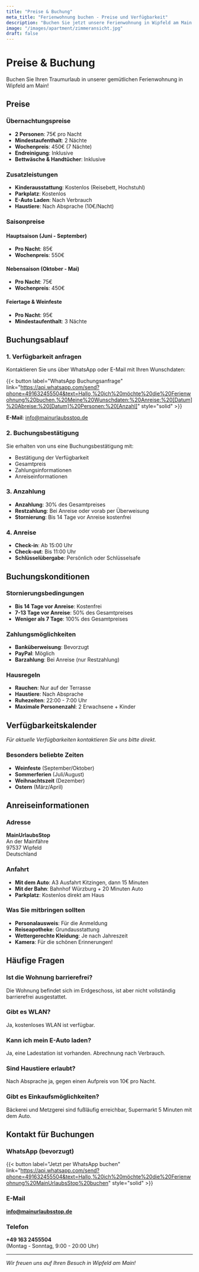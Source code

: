 ```yaml
---
title: "Preise & Buchung"
meta_title: "Ferienwohnung buchen - Preise und Verfügbarkeit"
description: "Buchen Sie jetzt unsere Ferienwohnung in Wipfeld am Main. Faire Preise, einfache Buchung per WhatsApp oder E-Mail."
image: "/images/apartment/zimmeransicht.jpg"
draft: false
---
```


# Preise & Buchung

Buchen Sie Ihren Traumurlaub in unserer gemütlichen Ferienwohnung in Wipfeld am Main!

## Preise

### Übernachtungspreise
- **2 Personen**: 75€ pro Nacht
- **Mindestaufenthalt**: 2 Nächte
- **Wochenpreis**: 450€ (7 Nächte)
- **Endreinigung**: Inklusive
- **Bettwäsche & Handtücher**: Inklusive

### Zusatzleistungen
- **Kinderausstattung**: Kostenlos (Reisebett, Hochstuhl)
- **Parkplatz**: Kostenlos
- **E-Auto Laden**: Nach Verbrauch
- **Haustiere**: Nach Absprache (10€/Nacht)

### Saisonpreise

#### Hauptsaison (Juni - September)
- **Pro Nacht**: 85€
- **Wochenpreis**: 550€

#### Nebensaison (Oktober - Mai)
- **Pro Nacht**: 75€
- **Wochenpreis**: 450€

#### Feiertage & Weinfeste
- **Pro Nacht**: 95€
- **Mindestaufenthalt**: 3 Nächte

## Buchungsablauf

### 1. Verfügbarkeit anfragen
Kontaktieren Sie uns über WhatsApp oder E-Mail mit Ihren Wunschdaten:

{{< button label="WhatsApp Buchungsanfrage" link="https://api.whatsapp.com/send?phone=491632455504&text=Hallo,%20ich%20möchte%20die%20Ferienwohnung%20buchen.%20Meine%20Wunschdaten:%20Anreise:%20[Datum]%20Abreise:%20[Datum]%20Personen:%20[Anzahl]" style="solid" >}}

**E-Mail**: info@mainurlaubsstop.de

### 2. Buchungsbestätigung
Sie erhalten von uns eine Buchungsbestätigung mit:
- Bestätigung der Verfügbarkeit
- Gesamtpreis
- Zahlungsinformationen
- Anreiseinformationen

### 3. Anzahlung
- **Anzahlung**: 30% des Gesamtpreises
- **Restzahlung**: Bei Anreise oder vorab per Überweisung
- **Stornierung**: Bis 14 Tage vor Anreise kostenfrei

### 4. Anreise
- **Check-in**: Ab 15:00 Uhr
- **Check-out**: Bis 11:00 Uhr
- **Schlüsselübergabe**: Persönlich oder Schlüsselsafe

## Buchungskonditionen

### Stornierungsbedingungen
- **Bis 14 Tage vor Anreise**: Kostenfrei
- **7-13 Tage vor Anreise**: 50% des Gesamtpreises
- **Weniger als 7 Tage**: 100% des Gesamtpreises

### Zahlungsmöglichkeiten
- **Banküberweisung**: Bevorzugt
- **PayPal**: Möglich
- **Barzahlung**: Bei Anreise (nur Restzahlung)

### Hausregeln
- **Rauchen**: Nur auf der Terrasse
- **Haustiere**: Nach Absprache
- **Ruhezeiten**: 22:00 - 7:00 Uhr
- **Maximale Personenzahl**: 2 Erwachsene + Kinder

## Verfügbarkeitskalender

*Für aktuelle Verfügbarkeiten kontaktieren Sie uns bitte direkt.*

### Besonders beliebte Zeiten
- **Weinfeste** (September/Oktober)
- **Sommerferien** (Juli/August)
- **Weihnachtszeit** (Dezember)
- **Ostern** (März/April)

## Anreiseinformationen

### Adresse
**MainUrlaubsStop**  
An der Mainfähre  
97537 Wipfeld  
Deutschland

### Anfahrt
- **Mit dem Auto**: A3 Ausfahrt Kitzingen, dann 15 Minuten
- **Mit der Bahn**: Bahnhof Würzburg + 20 Minuten Auto
- **Parkplatz**: Kostenlos direkt am Haus

### Was Sie mitbringen sollten
- **Personalausweis**: Für die Anmeldung
- **Reiseapotheke**: Grundausstattung
- **Wettergerechte Kleidung**: Je nach Jahreszeit
- **Kamera**: Für die schönen Erinnerungen!

## Häufige Fragen

### Ist die Wohnung barrierefrei?
Die Wohnung befindet sich im Erdgeschoss, ist aber nicht vollständig barrierefrei ausgestattet.

### Gibt es WLAN?
Ja, kostenloses WLAN ist verfügbar.

### Kann ich mein E-Auto laden?
Ja, eine Ladestation ist vorhanden. Abrechnung nach Verbrauch.

### Sind Haustiere erlaubt?
Nach Absprache ja, gegen einen Aufpreis von 10€ pro Nacht.

### Gibt es Einkaufsmöglichkeiten?
Bäckerei und Metzgerei sind fußläufig erreichbar, Supermarkt 5 Minuten mit dem Auto.

## Kontakt für Buchungen

### WhatsApp (bevorzugt)
{{< button label="Jetzt per WhatsApp buchen" link="https://api.whatsapp.com/send?phone=491632455504&text=Hallo,%20ich%20möchte%20die%20Ferienwohnung%20MainUrlaubsStop%20buchen" style="solid" >}}

### E-Mail
**info@mainurlaubsstop.de**

### Telefon
**+49 163 2455504**  
(Montag - Sonntag, 9:00 - 20:00 Uhr)

---

*Wir freuen uns auf Ihren Besuch in Wipfeld am Main!*